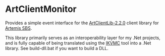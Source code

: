 ArtClientMonitor
================
Provides a simple event interface for the [ArtClientLib-2.2.0](http://github.com/rjwut/ArtClientLib) client library for [Artemis SBS](http://www.artemis.eochu.com/).

This library primarily serves as an interoperability layer for my .Net projects, and is fully capable of being translated using the [IKVMC](http://www.ikvm.net/) tool into a .Net library. See build-dll.bat if you want to build a DLL.
